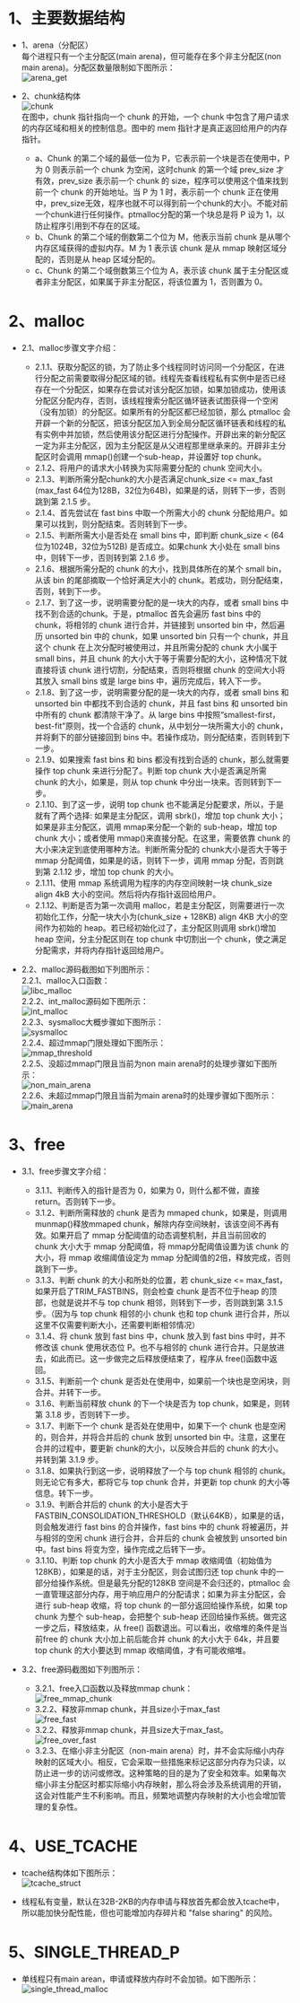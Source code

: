 # 1、主要数据结构
+ 1、arena（分配区）     
  每个进程只有一个主分配区(main arena)，但可能存在多个非主分配区(non main arena)。分配区数量限制如下图所示：  
  ![arena_get](../ptmalloc/arena_get.jpg)

+ 2、chunk结构体  
  ![chunk](../ptmalloc/chunk.jpg)  
  在图中，chunk 指针指向一个 chunk 的开始，一个 chunk 中包含了用户请求的内存区域和相关的控制信息。图中的 mem 指针才是真正返回给用户的内存指针。
  + a、Chunk 的第二个域的最低一位为 P，它表示前一个块是否在使用中，P 为 0 则表示前一个 chunk 为空闲，这时chunk 的第一个域 prev_size 才有效，prev_size 表示前一个 chunk 的 size，程序可以使用这个值来找到前一个 chunk 的开始地址。当 P 为 1 时，表示前一个 chunk 正在使用中，prev_size无效，程序也就不可以得到前一个chunk的大小。不能对前一个chunk进行任何操作。ptmalloc分配的第一个块总是将 P 设为 1，以防止程序引用到不存在的区域。
  + b、Chunk 的第二个域的倒数第二个位为 M，他表示当前 chunk 是从哪个内存区域获得的虚拟内存。M 为 1 表示该 chunk 是从 mmap 映射区域分配的，否则是从 heap 区域分配的。
  + c、Chunk 的第二个域倒数第三个位为 A，表示该 chunk 属于主分配区或者非主分配区，如果属于非主分配区，将该位置为 1，否则置为 0。

# 2、malloc
+ 2.1、malloc步骤文字介绍：  
  + 2.1.1、获取分配区的锁，为了防止多个线程同时访问同一个分配区，在进行分配之前需要取得分配区域的锁。线程先查看线程私有实例中是否已经存在一个分配区，如果存在尝试对该分配区加锁，如果加锁成功，使用该分配区分配内存，否则，该线程搜索分配区循环链表试图获得一个空闲（没有加锁）的分配区。如果所有的分配区都已经加锁，那么 ptmalloc 会开辟一个新的分配区，把该分配区加入到全局分配区循环链表和线程的私有实例中并加锁，然后使用该分配区进行分配操作。开辟出来的新分配区一定为非主分配区，因为主分配区是从父进程那里继承来的。开辟非主分配区时会调用 mmap()创建一个sub-heap，并设置好 top chunk。  
  + 2.1.2、将用户的请求大小转换为实际需要分配的 chunk 空间大小。  
  + 2.1.3、判断所需分配chunk的大小是否满足chunk_size <= max_fast (max_fast 64位为128B，32位为64B)，如果是的话，则转下一步，否则跳到第 2.1.5 步。  
  + 2.1.4、首先尝试在 fast bins 中取一个所需大小的 chunk 分配给用户。如果可以找到，则分配结束。否则转到下一步。  
  + 2.1.5、判断所需大小是否处在 small bins 中，即判断 chunk_size < (64位为1024B，32位为512B) 是否成立。如果chunk 大小处在 small bins 中，则转下一步，否则转到第 2.1.6 步。  
  + 2.1.6、根据所需分配的 chunk 的大小，找到具体所在的某个 small bin，从该 bin 的尾部摘取一个恰好满足大小的 chunk。若成功，则分配结束，否则，转到下一步。  
  + 2.1.7、到了这一步，说明需要分配的是一块大的内存，或者 small bins 中找不到合适的chunk。于是，ptmalloc 首先会遍历 fast bins 中的 chunk，将相邻的 chunk 进行合并，并链接到 unsorted bin 中，然后遍历 unsorted bin 中的 chunk，如果 unsorted bin 只有一个 chunk，并且这个 chunk 在上次分配时被使用过，并且所需分配的 chunk 大小属于 small bins，并且 chunk 的大小大于等于需要分配的大小，这种情况下就直接将该 chunk 进行切割，分配结束，否则将根据 chunk 的空间大小将其放入 small bins 或是 large bins 中，遍历完成后，转入下一步。  
  + 2.1.8、到了这一步，说明需要分配的是一块大的内存，或者 small bins 和 unsorted bin 中都找不到合适的 chunk，并且 fast bins 和 unsorted bin 中所有的 chunk 都清除干净了。从 large bins 中按照“smallest-first，best-fit”原则，找一个合适的 chunk，从中划分一块所需大小的 chunk，并将剩下的部分链接回到 bins 中。若操作成功，则分配结束，否则转到下一步。  
  + 2.1.9、如果搜索 fast bins 和 bins 都没有找到合适的 chunk，那么就需要操作 top chunk 来进行分配了。判断 top chunk 大小是否满足所需 chunk 的大小，如果是，则从 top chunk 中分出一块来。否则转到下一步。  
  + 2.1.10、到了这一步，说明 top chunk 也不能满足分配要求，所以，于是就有了两个选择: 如果是主分配区，调用 sbrk()，增加 top chunk 大小；如果是非主分配区，调用 mmap来分配一个新的 sub-heap，增加 top chunk 大小；或者使用 mmap()来直接分配。在这里，需要依靠 chunk 的大小来决定到底使用哪种方法。判断所需分配的 chunk大小是否大于等于 mmap 分配阈值，如果是的话，则转下一步，调用 mmap 分配，否则跳到第 2.1.12 步，增加 top chunk 的大小。  
  + 2.1.11、使用 mmap 系统调用为程序的内存空间映射一块 chunk_size align 4kB 大小的空间。然后将内存指针返回给用户。  
  + 2.1.12、判断是否为第一次调用 malloc，若是主分配区，则需要进行一次初始化工作，分配一块大小为(chunk_size + 128KB) align 4KB 大小的空间作为初始的 heap。若已经初始化过了，主分配区则调用 sbrk()增加 heap 空间，分主分配区则在 top chunk 中切割出一个 chunk，使之满足分配需求，并将内存指针返回给用户。

+ 2.2、malloc源码截图如下列图所示：  
  2.2.1、malloc入口函数：  
  ![libc_malloc](../ptmalloc/libc_malloc.jpg)  
  2.2.2、int_malloc源码如下图所示：  
  ![int_malloc](../ptmalloc/int_malloc.jpg)  
  2.2.3、sysmalloc大概步骤如下图所示：  
  ![sysmalloc](../ptmalloc/sysmalloc.jpg)  
  2.2.4、超过mmap门限处理如下图所示：  
  ![mmap_threshold](../ptmalloc/mmap_threshold.jpg)  
  2.2.5、没超过mmap门限且当前为non main arena时的处理步骤如下图所示：  
  ![non_main_arena](../ptmalloc/non_main_arena.jpg)  
  2.2.6、未超过mmap门限且当前为main arena时的处理步骤如下图所示：  
  ![main_arena](../ptmalloc/main_arena.jpg)

# 3、free
+ 3.1、free步骤文字介绍：  
  + 3.1.1、判断传入的指针是否为 0，如果为 0，则什么都不做，直接 return。否则转下一步。  
  + 3.1.2、判断所需释放的 chunk 是否为 mmaped chunk，如果是，则调用 munmap()释放mmaped chunk，解除内存空间映射，该该空间不再有效。如果开启了 mmap 分配阈值的动态调整机制，并且当前回收的 chunk 大小大于 mmap 分配阈值，将 mmap分配阈值设置为该 chunk 的大小，将 mmap 收缩阈值设定为 mmap 分配阈值的2倍，释放完成，否则跳到下一步。  
  + 3.1.3、判断 chunk 的大小和所处的位置，若 chunk_size <= max_fast，如果开启了TRIM_FASTBINS，则会检查 chunk 是否不位于heap 的顶部，也就是说并不与 top chunk 相邻，则转到下一步，否则跳到第 3.1.5 步。（因为与 top chunk 相邻的小 chunk 也和 top chunk 进行合并，所以这里不仅需要判断大小，还需要判断相邻情况）  
  + 3.1.4、将 chunk 放到 fast bins 中，chunk 放入到 fast bins 中时，并不修改该 chunk 使用状态位 P。也不与相邻的 chunk 进行合并。只是放进去，如此而已。这一步做完之后释放便结束了，程序从 free()函数中返回。  
  + 3.1.5、判断前一个 chunk 是否处在使用中，如果前一个块也是空闲块，则合并。并转下一步。  
  + 3.1.6、判断当前释放 chunk 的下一个块是否为 top chunk，如果是，则转第 3.1.8 步，否则转下一步。  
  + 3.1.7、判断下一个 chunk 是否处在使用中，如果下一个 chunk 也是空闲的，则合并，并将合并后的 chunk 放到 unsorted bin 中。注意，这里在合并的过程中，要更新 chunk的大小，以反映合并后的 chunk 的大小。并转到第 3.1.9 步。  
  + 3.1.8、如果执行到这一步，说明释放了一个与 top chunk 相邻的 chunk。则无论它有多大，都将它与 top chunk 合并，并更新 top chunk 的大小等信息。转下一步。  
  + 3.1.9、判断合并后的 chunk 的大小是否大于 FASTBIN_CONSOLIDATION_THRESHOLD（默认64KB），如果是的话，则会触发进行 fast bins 的合并操作，fast bins 中的 chunk 将被遍历，并与相邻的空闲 chunk 进行合并，合并后的 chunk 会被放到 unsorted bin 中。fast bins 将变为空，操作完成之后转下一步。  
  + 3.1.10、判断 top chunk 的大小是否大于 mmap 收缩阈值（初始值为 128KB），如果是的话，对于主分配区，则会试图归还 top chunk 中的一部分给操作系统。但是最先分配的128KB 空间是不会归还的，ptmalloc 会一直管理这部分内存，用于响应用户的分配请求；如果为非主分配区，会进行 sub-heap 收缩，将 top chunk 的一部分返回给操作系统，如果 top chunk 为整个 sub-heap，会把整个 sub-heap 还回给操作系统。做完这一步之后，释放结束，从 free() 函数退出。可以看出，收缩堆的条件是当前free 的 chunk 大小加上前后能合并 chunk 的大小大于 64k，并且要 top chunk 的大小要达到 mmap 收缩阈值，才有可能收缩堆。

+ 3.2、free源码截图如下列图所示：  
  + 3.2.1、free入口函数以及释放mmap chunk：  
  ![free_mmap_chunk](../ptmalloc/free_mmap_chunk.jpg)  
  + 3.2.2、释放非mmap chunk，并且size小于max_fast  
  ![free_fast](../ptmalloc/free_fast.jpg)  
  + 3.2.2、释放非mmap chunk，并且size大于max_fast。  
  ![free_over_fast](../ptmalloc/free_over_fast.jpg)  
  + 3.2.3、在缩小非主分配区（non-main arena）时，并不会实际缩小内存映射的区域大小。相反，它会采取一些措施来标记这部分内存为只读，以防止进一步的访问或修改。这种策略的目的是为了安全和效率。如果每次缩小非主分配区时都实际缩小内存映射，那么将会涉及系统调用的开销，这会对性能产生不利影响。而且，频繁地调整内存映射的大小也会增加管理的复杂性。

# 4、USE_TCACHE
+ tcache结构体如下图所示：  
  ![tcache_struct](../ptmalloc/tcache_struct.jpg)

+ 线程私有变量，默认在32B-2KB的内存申请与释放首先都会放入tcache中，所以能加快分配性能，但也可能增加内存碎片和 "false sharing" 的风险。

# 5、SINGLE_THREAD_P
+ 单线程只有main arean，申请或释放内存时不会加锁。如下图所示：  
  ![single_thread_malloc](../ptmalloc/single_thread_malloc.jpg)